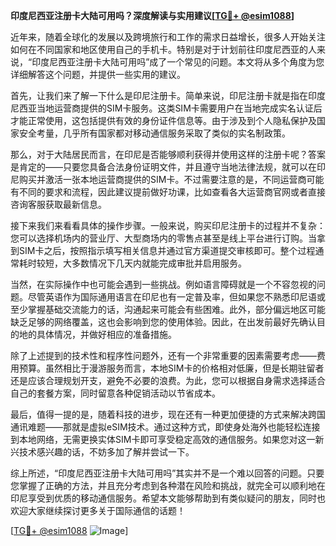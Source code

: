 **印度尼西亚注册卡大陆可用吗？深度解读与实用建议[[TG💪+ @esim1088](https://t.me/s/esim1088)]**

近年来，随着全球化的发展以及跨境旅行和工作的需求日益增长，很多人开始关注如何在不同国家和地区使用自己的手机卡。特别是对于计划前往印度尼西亚的人来说，“印度尼西亚注册卡大陆可用吗”成了一个常见的问题。本文将从多个角度为您详细解答这个问题，并提供一些实用的建议。

首先，让我们来了解一下什么是印尼注册卡。简单来说，印尼注册卡就是指在印度尼西亚当地运营商提供的SIM卡服务。这类SIM卡需要用户在当地完成实名认证后才能正常使用，这包括提供有效的身份证件信息等。由于涉及到个人隐私保护及国家安全考量，几乎所有国家都对移动通信服务采取了类似的实名制政策。

那么，对于大陆居民而言，在印尼是否能够顺利获得并使用这样的注册卡呢？答案是肯定的——只要您具备合法身份证明文件，并且遵守当地法律法规，就可以在印尼购买并激活一张本地运营商提供的SIM卡。不过需要注意的是，不同运营商可能有不同的要求和流程，因此建议提前做好功课，比如查看各大运营商官网或者直接咨询客服获取最新信息。

接下来我们来看看具体的操作步骤。一般来说，购买印尼注册卡的过程并不复杂：您可以选择机场内的营业厅、大型商场内的零售点甚至是线上平台进行订购。当拿到SIM卡之后，按照指示填写相关信息并通过官方渠道提交审核即可。整个过程通常耗时较短，大多数情况下几天内就能完成审批并启用服务。

当然，在实际操作中也可能会遇到一些挑战。例如语言障碍就是一个不容忽视的问题。尽管英语作为国际通用语言在印尼也有一定普及率，但如果您不熟悉印尼语或至少掌握基础交流能力的话，沟通起来可能会有些困难。此外，部分偏远地区可能缺乏足够的网络覆盖，这也会影响到您的使用体验。因此，在出发前最好先确认目的地的具体情况，并做好相应的准备措施。

除了上述提到的技术性和程序性问题外，还有一个非常重要的因素需要考虑——费用预算。虽然相比于漫游服务而言，本地SIM卡的价格相对低廉，但是长期驻留者还是应该合理规划开支，避免不必要的浪费。为此，您可以根据自身需求选择适合自己的套餐方案，同时留意各种促销活动以节省成本。

最后，值得一提的是，随着科技的进步，现在还有一种更加便捷的方式来解决跨国通讯难题——那就是虚拟eSIM技术。通过这种方式，即使身处海外也能轻松连接到本地网络，无需更换实体SIM卡即可享受稳定高效的通信服务。如果您对这一新兴技术感兴趣的话，不妨多加了解并尝试一下。

综上所述，“印度尼西亚注册卡大陆可用吗”其实并不是一个难以回答的问题。只要您掌握了正确的方法，并且充分考虑到各种潜在风险和挑战，就完全可以顺利地在印尼享受到优质的移动通信服务。希望本文能够帮助到有类似疑问的朋友，同时也欢迎大家继续探讨更多关于国际通信的话题！

[[TG💪+ @esim1088](https://t.me/s/esim1088) ![Image](https://i.postimg.cc/4NQfJmqS/Snipaste-2025-05-13-00-14-12.png)]
